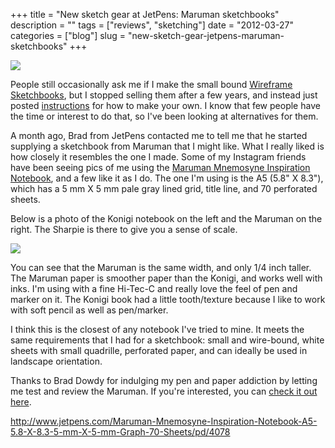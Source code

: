 +++
title = "New sketch gear at JetPens: Maruman sketchbooks"
description = ""
tags = ["reviews", "sketching"]
date = "2012-03-27"
categories = ["blog"]
slug = "new-sketch-gear-jetpens-maruman-sketchbooks"
+++



<p><img src="//media.konigi.com/notebook/jetpens-1.jpg" class="notebook-image" /></p>
<p>People still occasionally ask me if I make the small bound <a href="wireframe-sketch-book-now-available.html">Wireframe Sketchbooks</a>, but I stopped selling them after a few years, and instead just posted <a href="../tools/sketchbooks-diy.html">instructions</a> for how to make your own. I know that few people have the time or interest to do that, so I've been looking at alternatives for them.</p>
<p>A month ago, Brad  from JetPens contacted me to tell me that he started supplying a sketchbook from Maruman that I might like. What I really liked is how closely it resembles the one I made. Some of my Instagram friends have been seeing pics of me using the <a href="http://www.jetpens.com/Maruman-Mnemosyne-Inspiration-Notebook-A5-5.8-X-8.3-5-mm-X-5-mm-Graph-70-Sheets/pd/4078">Maruman Mnemosyne Inspiration Notebook</a>, and a few like it as I do. The one I'm using is the A5 (5.8" X 8.3"), which has a 5 mm X 5 mm pale gray lined grid, title line, and 70 perforated sheets.</p>
<p>Below is a photo of the Konigi notebook on the left and the Maruman on the right. The Sharpie is there to give you a sense of scale.</p>
<p><img src="//media.konigi.com/notebook/jetpens-2.jpg" class="notebook-image" /></p>
<p>You can see that the Maruman is the same width, and only 1/4 inch taller. The Maruman paper is smoother paper than the Konigi, and works well with inks. I'm using with a fine Hi-Tec-C and really love the feel of pen and marker on it. The Konigi book had a little tooth/texture because I like to work with soft pencil as well as pen/marker. </p>
<p>I think this is the closest of any notebook I've tried to mine. It meets the same requirements that I had for a sketchbook: small and wire-bound, white sheets with small quadrille, perforated paper, and can ideally be used in landscape orientation. </p>
<p>Thanks to Brad Dowdy for indulging my pen and paper addiction by letting me test and review the Maruman. If you're interested, you can <a href="http://www.jetpens.com/Maruman-Mnemosyne-Inspiration-Notebook-A5-5.8-X-8.3-5-mm-X-5-mm-Graph-70-Sheets/pd/4078">check it out here</a>.</p>
    
  <a href="http://www.jetpens.com/Maruman-Mnemosyne-Inspiration-Notebook-A5-5.8-X-8.3-5-mm-X-5-mm-Graph-70-Sheets/pd/4078">http://www.jetpens.com/Maruman-Mnemosyne-Inspiration-Notebook-A5-5.8-X-8.3-5-mm-X-5-mm-Graph-70-Sheets/pd/4078</a>
